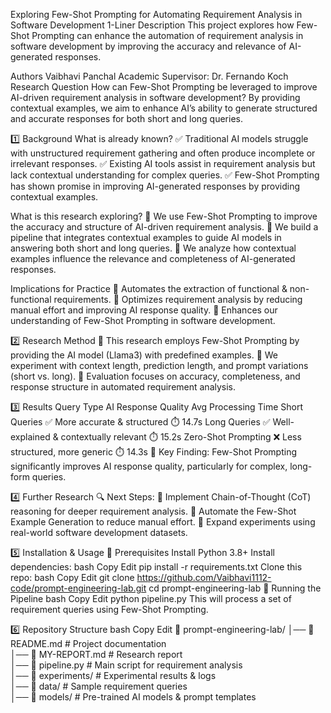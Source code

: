 Exploring Few-Shot Prompting for Automating Requirement Analysis in Software Development
1-Liner Description
This project explores how Few-Shot Prompting can enhance the automation of requirement analysis in software development by improving the accuracy and relevance of AI-generated responses.

Authors
Vaibhavi Panchal
Academic Supervisor: Dr. Fernando Koch
Research Question
How can Few-Shot Prompting be leveraged to improve AI-driven requirement analysis in software development?
By providing contextual examples, we aim to enhance AI’s ability to generate structured and accurate responses for both short and long queries.

1️⃣ Background
What is already known?
✅ Traditional AI models struggle with unstructured requirement gathering and often produce incomplete or irrelevant responses.
✅ Existing AI tools assist in requirement analysis but lack contextual understanding for complex queries.
✅ Few-Shot Prompting has shown promise in improving AI-generated responses by providing contextual examples.

What is this research exploring?
🔹 We use Few-Shot Prompting to improve the accuracy and structure of AI-driven requirement analysis.
🔹 We build a pipeline that integrates contextual examples to guide AI models in answering both short and long queries.
🔹 We analyze how contextual examples influence the relevance and completeness of AI-generated responses.

Implications for Practice
📌 Automates the extraction of functional & non-functional requirements.
📌 Optimizes requirement analysis by reducing manual effort and improving AI response quality.
📌 Enhances our understanding of Few-Shot Prompting in software development.

2️⃣ Research Method
🔹 This research employs Few-Shot Prompting by providing the AI model (Llama3) with predefined examples.
🔹 We experiment with context length, prediction length, and prompt variations (short vs. long).
🔹 Evaluation focuses on accuracy, completeness, and response structure in automated requirement analysis.

3️⃣ Results
Query Type	AI Response Quality	Avg Processing Time
Short Queries	✅ More accurate & structured	⏱️ 14.7s
Long Queries	✅ Well-explained & contextually relevant	⏱️ 15.2s
Zero-Shot Prompting	❌ Less structured, more generic	⏱️ 14.3s
📌 Key Finding: Few-Shot Prompting significantly improves AI response quality, particularly for complex, long-form queries.

4️⃣ Further Research
🔍 Next Steps:
📌 Implement Chain-of-Thought (CoT) reasoning for deeper requirement analysis.
📌 Automate the Few-Shot Example Generation to reduce manual effort.
📌 Expand experiments using real-world software development datasets.

5️⃣ Installation & Usage
🔧 Prerequisites
Install Python 3.8+
Install dependencies:
bash
Copy
Edit
pip install -r requirements.txt
Clone this repo:
bash
Copy
Edit
git clone https://github.com/Vaibhavi1112-code/prompt-engineering-lab.git
cd prompt-engineering-lab
🚀 Running the Pipeline
bash
Copy
Edit
python pipeline.py
This will process a set of requirement queries using Few-Shot Prompting.

6️⃣ Repository Structure
bash
Copy
Edit
📂 prompt-engineering-lab/
│── 📜 README.md               # Project documentation  
│── 📜 MY-REPORT.md            # Research report  
│── 📜 pipeline.py             # Main script for requirement analysis  
│── 📂 experiments/            # Experimental results & logs  
│── 📂 data/                   # Sample requirement queries  
│── 📂 models/                 # Pre-trained AI models & prompt templates  